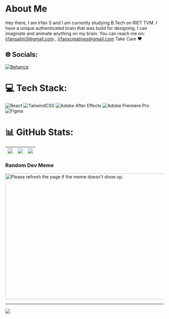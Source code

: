 # About Me
Hey there, I am Irfan S and I am currently studying B.Tech on RIET TVM.
I have a unique authenticated brain that was build for designing.
I can imaginate and animate anything on my brain.
You can reach me on: irfansalim3@gmail.com , irfanscreatives@gmail.com
Take Care ♥

## 🌐 Socials:
[![Behance](https://img.shields.io/badge/Behance-1769ff?logo=behance&logoColor=white)](https://www.behance.net/irfansalim4) 
# 💻 Tech Stack:
![React](https://img.shields.io/badge/react_native-%2320232a.svg?style=for-the-badge&logo=react&logoColor=%2361DAFB) ![TailwindCSS](https://img.shields.io/badge/tailwindcss-%2338B2AC.svg?style=for-the-badge&logo=tailwind-css&logoColor=white) ![Adobe After Effects](https://img.shields.io/badge/Adobe%20After%20Effects-9999FF.svg?style=for-the-badge&logo=Adobe%20After%20Effects&logoColor=white) ![Adobe Premiere Pro](https://img.shields.io/badge/Adobe%20Premiere%20Pro-9999FF.svg?style=for-the-badge&logo=Adobe%20Premiere%20Pro&logoColor=white) 	![Figma](https://img.shields.io/badge/figma-%23F24E1E.svg?style=for-the-badge&logo=figma&logoColor=white)
# 📊 GitHub Stats:
| ![](https://github-readme-stats.vercel.app/api?username=irfannnx&theme=dark&hide_border=true&include_all_commits=true&count_private=true) | ![](https://github-readme-streak-stats.herokuapp.com/?user=irfannnx&theme=dark&hide_border=true) | ![](https://github-readme-stats.vercel.app/api/top-langs/?username=irfannnx&theme=dark&hide_border=true&include_all_commits=true&count_private=true&layout=compact) |
|:-:|:-:|:-:|



### Random Dev Meme
<img src='https://randommeme-five.vercel.app/' title="Meme" alt="Please refresh the page if the meme doesn't show up." width="512px" height = "400px !important"/>

---
[![](https://visitcount.itsvg.in/api?id=BladedShip&icon=8&color=10)](https://visitcount.itsvg.in)
